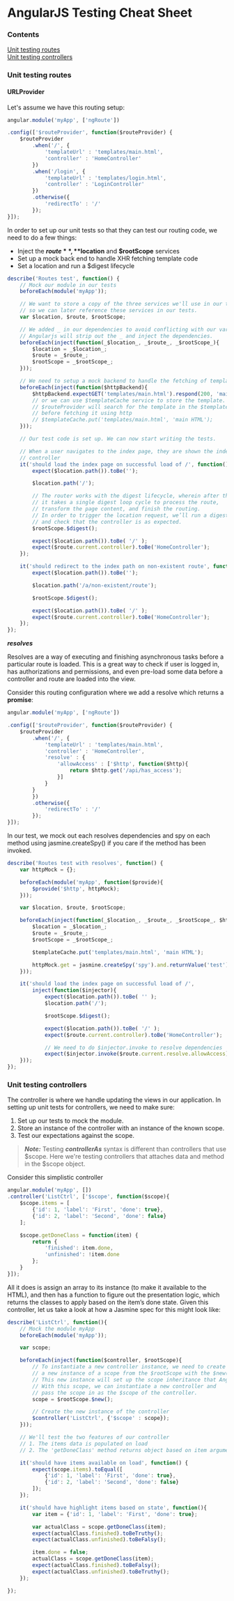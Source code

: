 # AngularJS Testing Cheat Sheet

### Contents

[Unit testing routes](#routes)  
[Unit testing controllers](#controllers)

<a name="routes"/>

### Unit testing routes

#### URLProvider

Let's assume we have this routing setup:

```js
angular.module('myApp', ['ngRoute'])

.config(['$routeProvider', function($routeProvider) {
	$routeProvider
		.when('/', {
			'templateUrl' : 'templates/main.html',
			'controller' : 'HomeController'
		})
		.when('/login', {
			'templateUrl' : 'templates/login.html',
			'controller' : 'LoginController'
		})
		.otherwise({
			'redirectTo' : '/'
		});
}]);
```

In order to set up our unit tests so that they can test our routing code, we need to do a few things:

- Inject the **$route**, **$location** and **$rootScope** services
- Set up a mock back end to handle XHR fetching template code
- Set a location and run a $digest lifecycle

```js
describe('Routes test', function() {
	// Mock our module in our tests
	beforeEach(module('myApp'));

	// We want to store a copy of the three services we'll use in our tests
	// so we can later reference these services in our tests.
	var $location, $route, $rootScope;

	// We added _ in our dependencies to avoid conflicting with our variables.
	// Angularjs will strip out the _ and inject the dependencies.
	beforeEach(inject(function(_$location_, _$route_, _$rootScope_){
		$location = _$location_;
		$route = _$route_;
		$rootScope = _$rootScope_;
	}));

	// We need to setup a mock backend to handle the fetching of templates from the 'templateUrl'.
	beforeEach(inject(function($httpBackend){
		$httpBackend.expectGET('templates/main.html').respond(200, 'main HTML');
		// or we can use $templateCache service to store the template.
		// $routeProvider will search for the template in the $templateCache first
		// before fetching it using http
		// $templateCache.put('templates/main.html', 'main HTML');
	}));

	// Our test code is set up. We can now start writing the tests.

	// When a user navigates to the index page, they are shown the index page with the proper
	// controller
	it('should load the index page on successful load of /', function(){
		expect($location.path()).toBe('');

		$location.path('/');

		// The router works with the digest lifecycle, wherein after the location is set,
		// it takes a single digest loop cycle to process the route,
		// transform the page content, and finish the routing.
		// In order to trigger the location request, we’ll run a digest cycle (on the $rootScope) 
		// and check that the controller is as expected.
		$rootScope.$digest();

		expect($location.path()).toBe( '/' );
		expect($route.current.controller).toBe('HomeController');
	});

	it('should redirect to the index path on non-existent route', function(){
		expect($location.path()).toBe('');

		$location.path('/a/non-existent/route');

		$rootScope.$digest();

		expect($location.path()).toBe( '/' );
		expect($route.current.controller).toBe('HomeController');
	});
});
```

**_resolves_**

Resolves are a way of executing and finishing asynchronous tasks before a particular route is loaded.
This is a great way to check if user is logged in, has authorizations and permissions, and even pre-load
some data before a controller and route are loaded into the view. 

Consider this routing configuration where we add a resolve which returns a **promise**:

```js
angular.module('myApp', ['ngRoute'])

.config(['$routeProvider', function($routeProvider) {
	$routeProvider
		.when('/', {
			'templateUrl' : 'templates/main.html',
			'controller' : 'HomeController',
			'resolve' : {
				'allowAccess' : ['$http', function($http){
					return $http.get('/api/has_access');
				}]
			}
		}
		})
		.otherwise({
			'redirectTo' : '/'
		});
}]);
```

In our test, we mock out each resolves dependencies and spy on each method using jasmine.createSpy()
if you care if the method has been invoked.

```js
describe('Routes test with resolves', function() {
	var httpMock = {};

	beforeEach(module('myApp', function($provide){
		$provide('$http', httpMock);
	}));

	var $location, $route, $rootScope;

	beforeEach(inject(function(_$location_, _$route_, _$rootScope_, $httpBackend, $templateCache){
		$location = _$location_;
		$route = _$route_;
		$rootScope = _$rootScope_;

		$templateCache.put('templates/main.html', 'main HTML');

		httpMock.get = jasmine.createSpy('spy').and.returnValue('test');
	}));

	it('should load the index page on successful load of /', 
		inject(function($injector){
			expect($location.path()).toBe( '' );
			$location.path('/');

			$rootScope.$digest();

			expect($location.path()).toBe( '/' );
			expect($route.current.controller).toBe('HomeController');

			// We need to do $injector.invoke to resolve dependencies
			expect($injector.invoke($route.current.resolve.allowAccess)).toBe('test');
	}));
});
```
<a name="controllers"/>

### Unit testing controllers

The controller is where we handle updating the views in our application. In setting up unit tests for controllers, 
we need to make sure: 

1. Set up our tests to mock the module.
2. Store an instance of the controller with an instance of the known scope.
3. Test our expectations against the scope.

> **_Note:_**
> Testing **_controllerAs_** syntax is different than controllers that use $scope. 
> Here we're testing controllers that attaches data and method in the $scope object.

Consider this simplistic controller

```js
angular.module('myApp', [])
.controller('ListCtrl', ['$scope', function($scope){
	$scope.items = [
		{'id': 1, 'label': 'First', 'done': true},
		{'id': 2, 'label': 'Second', 'done': false}
	];

	$scope.getDoneClass = function(item) {
		return {
			'finished': item.done,
			'unfinished': !item.done
		};
	}
}]);
```

All it does is assign an array to its instance (to make it available to the HTML), and then has a function to figure out the presentation logic, which returns the classes to apply based on the item’s done state. Given this controller, let us take a look at how a Jasmine spec for this might look like:

```js
describe('ListCtrl', function(){
	// Mock the module myApp
	beforeEach(module('myApp'));

	var scope;

	beforeEach(inject(function($controller, $rootScope){
		// To instantiate a new controller instance, we need to create 
		// a new instance of a scope from the $rootScope with the $new() method. 
		// This new instance will set up the scope inheritance that Angular uses at run time.
		// With this scope, we can instantiate a new controller and 
		// pass the scope in as the $scope of the controller.
		scope = $rootScope.$new();

		// Create the new instance of the controller
		$controller('ListCtrl', {'$scope' : scope});
	}));

	// We'll test the two features of our controller
	// 1. The items data is populated on load
	// 2. The 'getDoneClass' method returns object based on item argument

	it('should have items available on load', function() {
		expect(scope.items).toEqual([
			{'id': 1, 'label': 'First', 'done': true},
			{'id': 2, 'label': 'Second', 'done': false}
		]);
	});

	it('should have highlight items based on state', function(){
		var item = {'id': 1, 'label': 'First', 'done': true};

		var actualClass = scope.getDoneClass(item);
		expect(actualClass.finished).toBeTruthy();
		expect(actualClass.unfinished).toBeFalsy();

		item.done = false;
		actualClass = scope.getDoneClass(item);
		expect(actualClass.finished).toBeFalsy();
		expect(actualClass.unfinished).toBeTruthy();
	});

});
```

